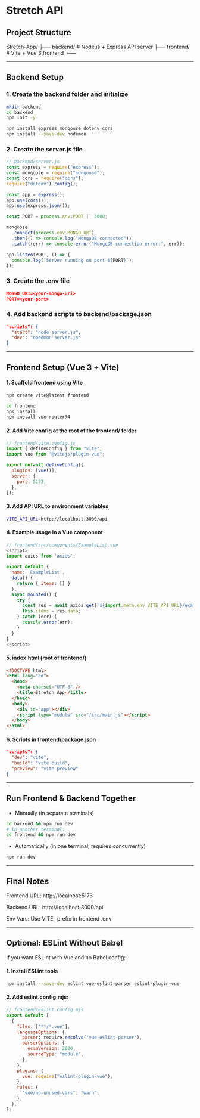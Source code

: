 # Stretch API

## Project Structure

Stretch-App/
├── backend/ # Node.js + Express API server
├── frontend/ # Vite + Vue 3 frontend
└──

---

## Backend Setup

### 1. Create the backend folder and initialize

```bash
mkdir backend
cd backend
npm init -y

npm install express mongoose dotenv cors
npm install --save-dev nodemon
```

### 2. Create the server.js file

```js
// backend/server.js
const express = require("express");
const mongoose = require("mongoose");
const cors = require("cors");
require("dotenv").config();

const app = express();
app.use(cors());
app.use(express.json());

const PORT = process.env.PORT || 3000;

mongoose
  .connect(process.env.MONGO_URI)
  .then(() => console.log("MongoDB connected"))
  .catch((err) => console.error("MongoDB connection error:", err));

app.listen(PORT, () => {
  console.log(`Server running on port ${PORT}`);
});
```

### 3. Create the .env file

```json
MONGO_URI=<your-mongo-uri>
PORT=<your-port>
```

### 4. Add backend scripts to backend/package.json

```json
"scripts": {
  "start": "node server.js",
  "dev": "nodemon server.js"
}
```

---

## Frontend Setup (Vue 3 + Vite)

#### 1. Scaffold frontend using Vite

```bash
npm create vite@latest frontend

cd frontend
npm install
npm install vue-router@4
```

#### 2. Add Vite config at the root of the frontend/ folder

```js
// frontend/vite.config.js
import { defineConfig } from "vite";
import vue from "@vitejs/plugin-vue";

export default defineConfig({
  plugins: [vue()],
  server: {
    port: 5173,
  },
});
```

#### 3. Add API URL to environment variables

```bash
VITE_API_URL=http://localhost:3000/api
```

#### 4. Example usage in a Vue component

```js
// frontend/src/components/ExampleList.vue
<script>
import axios from 'axios';

export default {
  name: 'ExampleList',
  data() {
    return { items: [] }
  },
  async mounted() {
    try {
      const res = await axios.get(`${import.meta.env.VITE_API_URL}/example`);
      this.items = res.data;
    } catch (err) {
      console.error(err);
    }
  }
}
</script>
```

#### 5. index.html (root of frontend/)

```html
<!DOCTYPE html>
<html lang="en">
  <head>
    <meta charset="UTF-8" />
    <title>Stretch App</title>
  </head>
  <body>
    <div id="app"></div>
    <script type="module" src="/src/main.js"></script>
  </body>
</html>
```

#### 6. Scripts in frontend/package.json

```json
"scripts": {
  "dev": "vite",
  "build": "vite build",
  "preview": "vite preview"
}
```

---

## Run Frontend & Backend Together

- Manually (in separate terminals)

```bash
cd backend && npm run dev
# In another terminal:
cd frontend && npm run dev
```

- Automatically (in one terminal, requires concurrently)

```bash
npm run dev
```

---

## Final Notes

Frontend URL: http://localhost:5173

Backend URL: http://localhost:3000/api

Env Vars: Use VITE\_ prefix in frontend .env

---

## Optional: ESLint Without Babel

If you want ESLint with Vue and no Babel config:

#### 1. Install ESLint tools

```bash
npm install --save-dev eslint vue-eslint-parser eslint-plugin-vue
```

#### 2. Add eslint.config.mjs:

```js
// frontend/eslint.config.mjs
export default [
  {
    files: ["**/*.vue"],
    languageOptions: {
      parser: require.resolve("vue-eslint-parser"),
      parserOptions: {
        ecmaVersion: 2020,
        sourceType: "module",
      },
    },
    plugins: {
      vue: require("eslint-plugin-vue"),
    },
    rules: {
      "vue/no-unused-vars": "warn",
    },
  },
];
```
